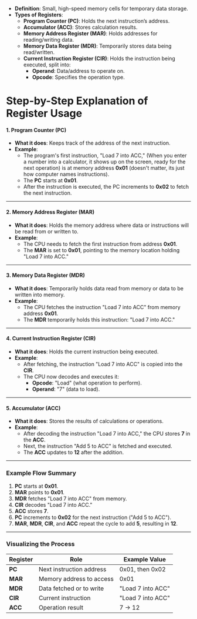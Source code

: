 - **Definition**: Small, high-speed memory cells for temporary data storage.
- **Types of Registers**:
    - **Program Counter (PC)**: Holds the next instruction’s address.
    - **Accumulator (ACC)**: Stores calculation results.
    - **Memory Address Register (MAR)**: Holds addresses for reading/writing data.
    - **Memory Data Register (MDR)**: Temporarily stores data being read/written.
    - **Current Instruction Register (CIR)**: Holds the instruction being executed, split into:
        - **Operand**: Data/address to operate on.
        - **Opcode**: Specifies the operation type.

# Step-by-Step Explanation of Register Usage
#### 1. **Program Counter (PC)**
- **What it does**: Keeps track of the address of the next instruction.
- **Example**:
    - The program's first instruction, "Load 7 into ACC," (When you enter a number into a calculator, it shows up on the screen, ready for the next operation) is at memory address **0x01** (doesn't matter, its just how computer names instructions).
    - The **PC** starts at **0x01**.
    - After the instruction is executed, the PC increments to **0x02** to fetch the next instruction.

---
#### 2. **Memory Address Register (MAR)**
- **What it does**: Holds the memory address where data or instructions will be read from or written to.
- **Example**:
    - The CPU needs to fetch the first instruction from address **0x01**.
    - The **MAR** is set to **0x01**, pointing to the memory location holding "Load 7 into ACC."

---
#### 3. **Memory Data Register (MDR)**
- **What it does**: Temporarily holds data read from memory or data to be written into memory.
- **Example**:
    - The CPU fetches the instruction "Load 7 into ACC" from memory address **0x01**.
    - The **MDR** temporarily holds this instruction: "Load 7 into ACC."

---
#### 4. **Current Instruction Register (CIR)**
- **What it does**: Holds the current instruction being executed.
- **Example**:
    - After fetching, the instruction "Load 7 into ACC" is copied into the **CIR**.
    - The CPU now decodes and executes it:
        - **Opcode**: "Load" (what operation to perform).
        - **Operand**: "7" (data to load).

---
#### 5. **Accumulator (ACC)**
- **What it does**: Stores the results of calculations or operations.
- **Example**:
    - After decoding the instruction "Load 7 into ACC," the CPU stores **7** in the **ACC**.
    - Next, the instruction "Add 5 to ACC" is fetched and executed.
    - The **ACC** updates to **12** after the addition.

---
### Example Flow Summary
1. **PC** starts at **0x01**.
2. **MAR** points to **0x01**.
3. **MDR** fetches "Load 7 into ACC" from memory.
4. **CIR** decodes "Load 7 into ACC."
5. **ACC** stores **7**.
6. **PC** increments to **0x02** for the next instruction ("Add 5 to ACC").
7. **MAR**, **MDR**, **CIR**, and **ACC** repeat the cycle to add **5**, resulting in **12**.
---
### Visualizing the Process

| Register | Role                     | Example Value     |
| -------- | ------------------------ | ----------------- |
| **PC**   | Next instruction address | 0x01, then 0x02   |
| **MAR**  | Memory address to access | 0x01              |
| **MDR**  | Data fetched or to write | "Load 7 into ACC" |
| **CIR**  | Current instruction      | "Load 7 into ACC" |
| **ACC**  | Operation result         | 7 → 12            |
